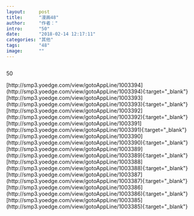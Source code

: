 ```yaml
---
layout:     post
title:      "漫画48"
author:     "作者："
intro:      "50"
date:       "2018-02-14 12:17:11"
categories: "其他"
tags:       "48"
image:      ""
---
```

<div style="text-align: center">
<p><img src=""/></p>
</div>
<p class="post-meta">
<span>50</span>
</p>
[http://smp3.yoedge.com/view/gotoAppLine/1003394](http://smp3.yoedge.com/view/gotoAppLine/1003394){:target="_blank"}
[http://smp3.yoedge.com/view/gotoAppLine/1003393](http://smp3.yoedge.com/view/gotoAppLine/1003393){:target="_blank"}
[http://smp3.yoedge.com/view/gotoAppLine/1003392](http://smp3.yoedge.com/view/gotoAppLine/1003392){:target="_blank"}
[http://smp3.yoedge.com/view/gotoAppLine/1003391](http://smp3.yoedge.com/view/gotoAppLine/1003391){:target="_blank"}
[http://smp3.yoedge.com/view/gotoAppLine/1003390](http://smp3.yoedge.com/view/gotoAppLine/1003390){:target="_blank"}
[http://smp3.yoedge.com/view/gotoAppLine/1003389](http://smp3.yoedge.com/view/gotoAppLine/1003389){:target="_blank"}
[http://smp3.yoedge.com/view/gotoAppLine/1003388](http://smp3.yoedge.com/view/gotoAppLine/1003388){:target="_blank"}
[http://smp3.yoedge.com/view/gotoAppLine/1003387](http://smp3.yoedge.com/view/gotoAppLine/1003387){:target="_blank"}
[http://smp3.yoedge.com/view/gotoAppLine/1003386](http://smp3.yoedge.com/view/gotoAppLine/1003386){:target="_blank"}
[http://smp3.yoedge.com/view/gotoAppLine/1003385](http://smp3.yoedge.com/view/gotoAppLine/1003385){:target="_blank"}


